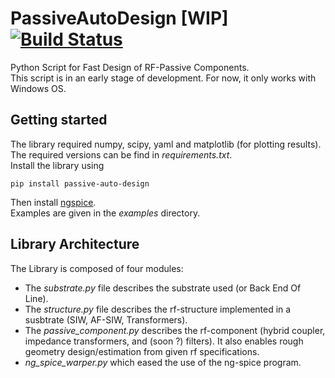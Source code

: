 # PassiveAutoDesign [WIP] [![Build Status](https://ci.appveyor.com/api/projects/status/32r7s2skrgm9ubva/branch/master)](https://ci.appveyor.com/project/Patarimi/passiveautodesign)
Python Script for Fast Design of RF-Passive Components.\
This script is in an early stage of development. For now, it only works with Windows OS.

Getting started
----
The library required numpy, scipy, yaml and matplotlib (for plotting results). The required versions can be find in _requirements.txt_.\
Install the library using
```
pip install passive-auto-design
```
Then install [ngspice](http://ngspice.sourceforge.net/download.html).\
Examples are given in the _examples_ directory.

Library Architecture
----
The Library is composed of four modules:

- The _substrate.py_ file describes the substrate used (or Back End Of Line).
- The _structure.py_ file describes the rf-structure implemented in a susbtrate (SIW, AF-SIW, Transformers).
- The _passive_component.py_ describes the rf-component (hybrid coupler, impedance transformers, and (soon ?) filters). It also enables rough geometry design/estimation from given rf specifications.
- _ng_spice_warper.py_ which eased the use of the ng-spice program.
